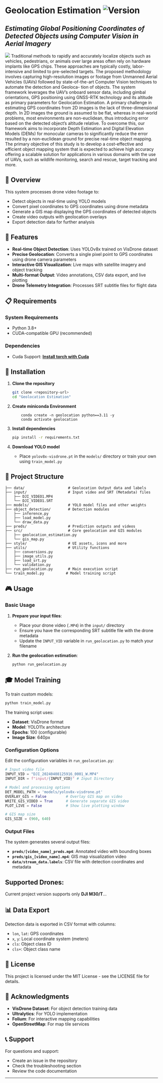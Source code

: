 # **Geolocation Estimation** ![Version](https://img.shields.io/badge/Version-1.0.0-green)
## *Estimating Global Positioning Coordinates of Detected Objects using Computer Vision in Aerial Imagery*
<img src='preds/Prediction-Result.gif'></img>
Traditional methods to rapidly and accurately localize objects such as vehicles, pedestrians,
or animals over large areas often rely on hardware implants like GPS chips. These approaches are
typically costly, labor-intensive and limited to pre-selected targets. The proposed methodology
involves capturing high-resolution images or footage from Unmanned Aerial Vehicles (UAVs)
followed by state-of-the-art Computer Vision techniques to automate the detection and Geoloca-
tion of objects. The system framework leverages the UAV’s onboard sensor data, including gimbal
orientations, GPS positioning using GNSS-RTK technology and its altitude as primary parameters
for Geolocation Estimation. A primary challenge in estimating GPS coordinates from 2D images
is the lack of three-dimensional depth. In 2D images the ground is assumed to be flat, whereas in
real-world problems, most environments are non-euclidean, thus introducing error based on the
detected object’s altitude relative. To overcome this, our framework aims to incorporate Depth
Estimation and Digital Elevation Models (DEMs) for monocular cameras to significantly reduce
the error resulted by a non-euclidean ground for precise real-time object mapping. The primary
objective of this study is to develop a cost-effective and efficient object mapping system that is
expected to achieve high accuracy offering a scalable solution for applications in various domains
with the use of UAVs, such as wildlife monitoring, search and rescue, target tracking and more.


## 🚁 Overview

This system processes drone video footage to:
- Detect objects in real-time using YOLO models
- Convert pixel coordinates to GPS coordinates using drone metadata
- Generate a GIS map displaying the GPS coordinates of detected objects
- Create video outputs with geolocation overlays
- Export detection data for further analysis

## 🎯 Features

- **Real-time Object Detection**: Uses YOLOv8x trained on VisDrone dataset
- **Precise Geolocation**: Converts a single pixel point to GPS coordinates using drone camera parameters
- **Interactive GIS Visualization**: Live maps with satellite imagery and object tracking
- **Multi-format Output**: Video annotations, CSV data export, and live plotting
- **Drone Telemetry Integration**: Processes SRT subtitle files for flight data

## 📋 Requirements

### System Requirements
- Python 3.8+
- CUDA-compatible GPU (recommended)

### Dependencies
- Cuda Support: [**Install torch with Cuda**](https://pytorch.org/get-started/locally/)


## 🚀 Installation

1. **Clone the repository**
   ```bash
   git clone <repository-url>
   cd "Geolocation Estimation"
   ```
2. **Create miniconda Environment**
    ```
        conda create -n geolocation python==3.11 -y
        conda activate geolocation
    ```

3. **Install dependencies**
   ```bash
   pip install -r requirements.txt
   ```

3. **Download YOLO model**
   - Place `yolov8x-visdrone.pt` in the `models/` directory or train your own using `train_model.py`


## 📁 Project Structure

```
├── data/                    # Geolocation Output data and labels
├── input/                   # Input video and SRT (Metadata) files
│   ├── DJI_VIDEO1.MP4
│   └── DJI_VIDEO1.SRT
├── models/                  # YOLO model files and other weights
├── object_detection/        # Detection modules
│   ├── inference.py
│   ├── load_model.py
│   └── draw_data.py
├── preds/                   # Prediction outputs and videos
├── src/                     # Core geolocation and GIS modules
│   ├── geolocation_estimation.py
│   └── gis_map.py
├── style/                   # UI assets, icons and more
├── utils/                   # Utility functions
│   ├── conversions.py
│   ├── image_utils.py
│   ├── load_srt.py
│   └── validation.py
├── run_geolocation.py       # Main execution script
└── train_model.py          # Model training script
```

## 🎮 Usage

### Basic Usage

1. **Prepare your input files**:
   - Place your drone video (`.MP4`) in the `input/` directory
   - Ensure you have the corresponding SRT subtitle file with the drone metadata
   - Update the `INPUT_VID` variable in `run_geolocation.py` to match your filename

2. **Run the geolocation estimation**:
   ```bash
   python run_geolocation.py
   ```

## 🎓 Model Training

To train custom models:

```bash
python train_model.py
```

The training script uses:
- **Dataset**: VisDrone format
- **Model**: YOLO11x architecture
- **Epochs**: 100 (configurable)
- **Image Size**: 640px

### Configuration Options

Edit the configuration variables in `run_geolocation.py`:

```python
# Input video file
INPUT_VID = "DJI_20240408125916_0001_W.MP4"
INPUT_DIR = f"input/{INPUT_VID}" # Input Directory

# Model and processing options
DET_MODEL_PATH = 'models/yolov8x-visdrone.pt'
OVERLAY_GIS = False         # Overlay GIS map on video
WRITE_GIS_VIDEO = True      # Generate separate GIS video
PLOT_LIVE = False           # Show live plotting window

# GIS map size
GIS_SIZE = (960, 640)
```

### Output Files

The system generates several output files:

- **`preds/[video_name]_preds.mp4`**: Annotated video with bounding boxes
- **`preds/gis_[video_name].mp4`**: GIS map visualization video
- **`data/stream_data.labels`**: CSV file with detection coordinates and metadata


## Supported Drones:
Current project version supports only **DJI M30/T**...


## 📊 Data Export

Detection data is exported in CSV format with columns:
- `lon`, `lat`: GPS coordinates
- `x`, `y`: Local coordinate system (meters)
- `cls`: Object class ID
- `cls+`: Object class name


## 📄 License

This project is licensed under the MIT License - see the LICENSE file for details.

## 🙏 Acknowledgments

- **VisDrone Dataset**: For object detection training data
- **Ultralytics**: For YOLO implementation
- **Folium**: For interactive mapping capabilities
- **OpenStreetMap**: For map tile services

## 📞 Support

For questions and support:
- Create an issue in the repository
- Check the troubleshooting section
- Review the code documentation

---
